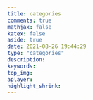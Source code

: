 ```yaml
---
title: categories
comments: true
mathjax: false
katex: false
aside: true
date: 2021-08-26 19:44:29
type: "categories"
description:
keywords:
top_img:
aplayer:
highlight_shrink:
---
```

